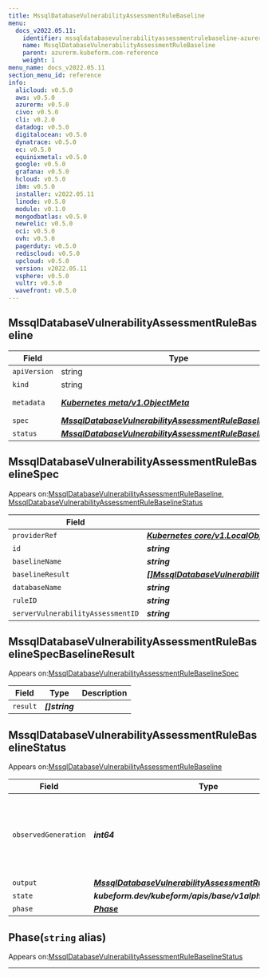 ```yaml
---
title: MssqlDatabaseVulnerabilityAssessmentRuleBaseline
menu:
  docs_v2022.05.11:
    identifier: mssqldatabasevulnerabilityassessmentrulebaseline-azurerm.kubeform.com
    name: MssqlDatabaseVulnerabilityAssessmentRuleBaseline
    parent: azurerm.kubeform.com-reference
    weight: 1
menu_name: docs_v2022.05.11
section_menu_id: reference
info:
  alicloud: v0.5.0
  aws: v0.5.0
  azurerm: v0.5.0
  civo: v0.5.0
  cli: v0.2.0
  datadog: v0.5.0
  digitalocean: v0.5.0
  dynatrace: v0.5.0
  ec: v0.5.0
  equinixmetal: v0.5.0
  google: v0.5.0
  grafana: v0.5.0
  hcloud: v0.5.0
  ibm: v0.5.0
  installer: v2022.05.11
  linode: v0.5.0
  module: v0.1.0
  mongodbatlas: v0.5.0
  newrelic: v0.5.0
  oci: v0.5.0
  ovh: v0.5.0
  pagerduty: v0.5.0
  rediscloud: v0.5.0
  upcloud: v0.5.0
  version: v2022.05.11
  vsphere: v0.5.0
  vultr: v0.5.0
  wavefront: v0.5.0
---
```


## MssqlDatabaseVulnerabilityAssessmentRuleBaseline
| Field | Type | Description |
| ------ | ----- | ----------- |
| `apiVersion` | string | `azurerm.kubeform.com/v1alpha1` |
|    `kind` | string | `MssqlDatabaseVulnerabilityAssessmentRuleBaseline` |
| `metadata` | ***[Kubernetes meta/v1.ObjectMeta](https://v1-22.docs.kubernetes.io/docs/reference/generated/kubernetes-api/v1.22/#objectmeta-v1-meta)***|Refer to the Kubernetes API documentation for the fields of the `metadata` field.|
| `spec` | ***[MssqlDatabaseVulnerabilityAssessmentRuleBaselineSpec](#mssqldatabasevulnerabilityassessmentrulebaselinespec)***||
| `status` | ***[MssqlDatabaseVulnerabilityAssessmentRuleBaselineStatus](#mssqldatabasevulnerabilityassessmentrulebaselinestatus)***||
## MssqlDatabaseVulnerabilityAssessmentRuleBaselineSpec

Appears on:[MssqlDatabaseVulnerabilityAssessmentRuleBaseline](#mssqldatabasevulnerabilityassessmentrulebaseline), [MssqlDatabaseVulnerabilityAssessmentRuleBaselineStatus](#mssqldatabasevulnerabilityassessmentrulebaselinestatus)

| Field | Type | Description |
| ------ | ----- | ----------- |
| `providerRef` | ***[Kubernetes core/v1.LocalObjectReference](https://v1-22.docs.kubernetes.io/docs/reference/generated/kubernetes-api/v1.22/#localobjectreference-v1-core)***||
| `id` | ***string***||
| `baselineName` | ***string***| ***(Optional)*** |
| `baselineResult` | ***[[]MssqlDatabaseVulnerabilityAssessmentRuleBaselineSpecBaselineResult](#mssqldatabasevulnerabilityassessmentrulebaselinespecbaselineresult)***||
| `databaseName` | ***string***||
| `ruleID` | ***string***||
| `serverVulnerabilityAssessmentID` | ***string***||
## MssqlDatabaseVulnerabilityAssessmentRuleBaselineSpecBaselineResult

Appears on:[MssqlDatabaseVulnerabilityAssessmentRuleBaselineSpec](#mssqldatabasevulnerabilityassessmentrulebaselinespec)

| Field | Type | Description |
| ------ | ----- | ----------- |
| `result` | ***[]string***||
## MssqlDatabaseVulnerabilityAssessmentRuleBaselineStatus

Appears on:[MssqlDatabaseVulnerabilityAssessmentRuleBaseline](#mssqldatabasevulnerabilityassessmentrulebaseline)

| Field | Type | Description |
| ------ | ----- | ----------- |
| `observedGeneration` | ***int64***| ***(Optional)*** Resource generation, which is updated on mutation by the API Server.|
| `output` | ***[MssqlDatabaseVulnerabilityAssessmentRuleBaselineSpec](#mssqldatabasevulnerabilityassessmentrulebaselinespec)***| ***(Optional)*** |
| `state` | ***kubeform.dev/kubeform/apis/base/v1alpha1.State***| ***(Optional)*** |
| `phase` | ***[Phase](#phase)***| ***(Optional)*** |
## Phase(`string` alias)

Appears on:[MssqlDatabaseVulnerabilityAssessmentRuleBaselineStatus](#mssqldatabasevulnerabilityassessmentrulebaselinestatus)

---
